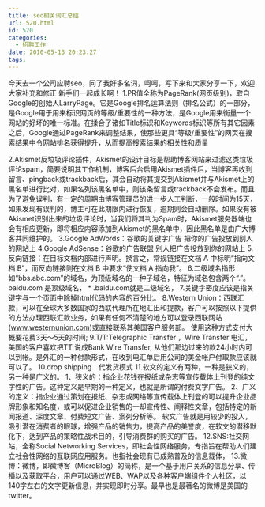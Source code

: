```yaml
---
title: seo相关词汇总结
url: 520.html
id: 520
categories:
  - 招聘工作
date: 2010-05-13 20:23:27
tags:
---
```


今天去一个公司应聘seo，问了我好多名词，呵呵，写下来和大家分享一下，欢迎大家补充和修正 新手们一起成长啊！ 1.PR值全称为PageRank(网页级别)，取自Google的创始人LarryPage。它是Google排名运算法则（排名公式）的一部分，是Google用于用来标识网页的等级/重要性的一种方法，是Google用来衡量一个网站的好坏的唯一标准。在揉合了诸如Title标识和Keywords标识等所有其它因素之后，Google通过PageRank来调整结果，使那些更具“等级/重要性”的网页在搜索结果中令网站排名获得提升，从而提高搜索结果的相关性和质量  
  
2.Akismet反垃圾评论插件，Akismet的设计目标是帮助博客网站来过滤这类垃圾评论spam，简要说明其工作机制，博客后台启用Akismet插件后，当博客再收到留言、pingback或trackback后，其会自动将其提交到Akismet并与Akismet上的黑名单进行比对，如果名列该黑名单中，则该条留言或trackback不会发布。而且为了避免误判，有一定的周期由博客管理员的进一步人工判断，一般时间为15天，如果发现有误判的，博主可在此期限内进行恢复，逾期则会自动删除。如果没有被Akismet识别出来的垃圾评论时，当我们将其判为Spam时，Akismet服务器端也会有相应更新，即将相应内容添加到Akismet的黑名单中，因此黑名单是由广大博客共同维护的。 3.Google AdWords：谷歌的关键字广告 把你的广告投放到别人的网站上 4.Google AdSense：谷歌的广告联盟 别人把广告投放到你的网站上 5.反向链接：在目标文档内部进行声明。换言之，常规链接在文档 A 中标明“指向文档 B”，而反向链接则在文档 B 中要求“使文档 A 指向我”。 6.二级域名指形如“bbs.abc.com”的域名，为顶级域名的一种子域名，特征为域名包含两个“.”。 baidu.com 是顶级域名， * .baidu.com就是二级域名， 7.关键字密度应该是指关键字与一个页面中除掉html代码的内容的百分比。 8.Western Union：西联汇款，可以在全球大多数国家的西联代理所在地汇出和提款，客户可以按照以下提供的方法办理西联汇款业务，如果有任何不清楚的地方可以登录西联网站(www.westernunion.com)或直接联系其美国客户服务部。 使用这种方式支付大概要花费3天～5天的时间; 9.T/T:Telegraphic Transfer ，Wire Transfer 电汇，美国的客户喜欢把TT 说成Bank Wire Transfer, 从他们那边过来的款24小时内可以到帐。是外汇的一种付款形式，在收到电汇单后用公司的美金帐户付取款应该就可以了。 10.drop shipping：代发货模式 11.软文的定义有两种，一种是狭义的，另一种是广义的。 1、狭义的：指企业花钱在报纸或杂志等宣传载体上刊登的纯文字性的广告。这种定义是早期的一种定义，也就是所谓的付费文字广告。 2、广义的定义：指企业通过策划在报纸、杂志或网络等宣传载体上刊登的可以提升企业品牌形象和知名度，或可以促进企业销售的一却宣传性、阐释性文章，包括特定的新闻报道、深度文章、付费短文广告、案列分析等。 软文广告就是用较少的投入，吸引潜在消费者的眼球，增强产品的销售力，提高产品的美誉度，在软文的潜移默化下，达到产品的策略性战术目的，引导消费群的购买的广告。 12.SNS:社交网站，全称Social Networking Services，即社会性网络服务，专指旨在帮助人们建立社会性网络的互联网应用服务。也指社会现有已成熟普及的信息载体， 13.微博：微博，即微博客（MicroBlog）的简称，是一个基于用户关系的信息分享、传播以及获取平台，用户可以通过WEB、WAP以及各种客户端组件个人社区，以140字左右的文字更新信息，并实现即时分享。最早也是最著名的微博是美国的twitter。